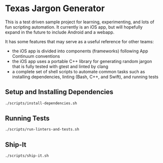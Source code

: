 # Texas Jargon Generator

This is a test driven sample project for learning, experimenting, and lots of fun scripting automation.
It currently is an iOS app, but will hopefully expand in the future to include Android and a webapp.

It has some features that may serve as a useful reference for other teams:

* the iOS app is divided into components (frameworks) following App Continuum conventions
* the iOS app uses a portable C++ library for generating random jargon that is fully tested with gtest and linted by clang
* a complete set of shell scripts to automate common tasks such as installing dependencies, linting (Bash, C++, and Swift), and running tests

## Setup and Installing Dependencies

```bash
./scripts/install-dependencies.sh
```

## Running Tests

```bash
./scripts/run-linters-and-tests.sh
```

## Ship-It

```bash
./scripts/ship-it.sh
```
